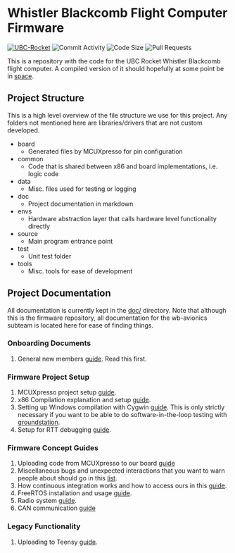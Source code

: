 # Whistler Blackcomb Flight Computer Firmware

[![UBC-Rocket](https://circleci.com/gh/UBC-Rocket/Whistler-Blackcomb-v2.svg?style=shield)](https://app.circleci.com/pipelines/github/UBC-Rocket/Whistler-Blackcomb-v2)
![Commit Activity](https://img.shields.io/github/commit-activity/m/ubc-rocket/whistler-blackcomb-v2)
![Code Size](https://img.shields.io/github/languages/code-size/ubc-rocket/whistler-blackcomb-v2)
![Pull Requests](https://img.shields.io/github/issues-pr/UBC-Rocket/Whistler-Blackcomb-v2)


This is a repository with the code for the UBC Rocket Whistler Blackcomb flight computer. A compiled version of it should hopefully at some point be in [space](https://en.wikipedia.org/wiki/K%C3%A1rm%C3%A1n_line). 

## Project Structure

This is a high level overview of the file structure we use for this project. Any folders not mentioned here are libraries/drivers that are not custom developed. 

* board
  * Generated files by MCUXpresso for pin configuration
* common
  * Code that is shared between x86 and board implementations, i.e. logic code
* data
  * Misc. files used for testing or logging
* doc
  * Project documentation in markdown
* envs
  * Hardware abstraction layer that calls hardware level functionality directly
* source
  * Main program entrance point
* test
  * Unit test folder
* tools
  * Misc. tools for ease of development

## Project Documentation

All documentation is currently kept in the [doc/](doc/) directory. Note that although this is the firmware repository, all documentation for the wb-avionics subteam is located here for ease of finding things. 

### Onboarding Documents

1. General new members [guide](doc/Onboarding.md). Read this first. 

### Firmware Project Setup

1. MCUXpresso project setup [guide](doc/MCUXpresso-Setup.md). 
2. x86 Compilation explanation and setup [guide](doc/x86-Compilation.md). 
3. Setting up Windows compilation with Cygwin [guide](doc/Windows-Compilation-with-Cygwin.md). This is only strictly  necessary if you want to be able to do software-in-the-loop testing with [groundstation](https://github.com/UBC-Rocket/UBCRocketGroundStation).
4. Setup for RTT debugging [guide](doc/SEGGER_RTT.md). 

### Firmware Concept Guides

1. Uploading code from MCUXpresso to our board [guide](doc/Firmware-Upload.md)
2. Miscellaneous bugs and unexpected interactions that you want to warn people about should go in this [list](doc/Misc-Bugs.md). 
3. How continuous integration works and how to access ours in this [guide](doc/Continuous-Integration.md). 
4. FreeRTOS installation and usage [guide](doc/RTOS-Basics.md).
5. Radio system [guide](doc/Radio.md). 
6. CAN communication [guide](doc/CAN.md)

### Legacy Functionality

1. Uploading to Teensy [guide](doc/Teensy-Upload.md).
